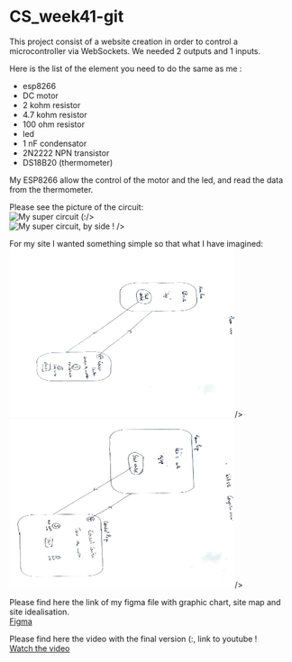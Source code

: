 # CS_week41-git

This project consist of a website creation in order to control a microcontroller via WebSockets.
We needed 2 outputs and 1 inputs. 

Here is the list of the element you need to do the same as me :
- esp8266
- DC motor
- 2 kohm resistor
- 4.7 kohm resistor
- 100 ohm resistor
- led
- 1 nF condensator
- 2N2222 NPN transistor
- DS18B20 (thermometer)

My ESP8266 allow the control of the motor and the led, and read the data from the thermometer.

Please see the picture of the circuit: <br> 
<img src="circuit1.png" alt="My super circuit (:" width="400" height="300">/><br> 
<img src="circuit2.png" alt="My super circuit, by side !" width="400" height="300"> />

For my site I wanted something simple so that what I have imagined: <br> 
<img src="drawing1.png" alt="My super website (:" width="400" height="300">/><br> 
<img src="drawing2.png" alt="My super website, for phone !" width="400" height="300">/>

Please find here the link of my figma file with graphic chart, site map and site idealisation.<br> 
[Figma](https://www.figma.com/design/Lt0ygBrPFi1SfbUWPDrDdS/webworkshop_cs_wk41?node-id=0-1&t=xhVR3v7xTgCsAmBN-1)


Please find here the video with the final version (:, link to youtube ! <br> 
[Watch the video](https://youtu.be/f8r0Wz3r05c)

